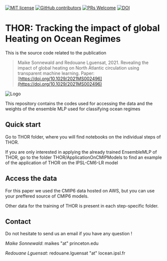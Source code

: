 [![MIT
license](https://img.shields.io/badge/License-MIT-blue.svg)](https://github.com/maikejulie/DNN4Cli/blob/main/LICENSE/)
[![GitHub
contributors](https://img.shields.io/github/contributors/maikejulie/DNN4CLi)](https://github.com/maikejulie/DNN4Cli/graphs/contributors)
[![PRs
Welcome](https://img.shields.io/badge/PRs-welcome-yellow.svg)](https://makeapullrequest.com/)
[![DOI](http://img.shields.io/badge/DOI-10.1029/2021MS002496-B31B1B.svg)](https://doi.org/10.1029/2021MS002496)
<!--- [![GitHub
commits](https://img.shields.io/github/commits-since/maikejulie/DNN4cli/0.1.svg?color=orange)](https://GitHub.com/maikejulie/DNN4cli/commit/main/) --->

# THOR: Tracking the impact of global Heating on Ocean Regimes

This is the source code related to the publication
> Maike Sonnewald and Redouane Lguensat, 2021.
> Revealing the impact of global heating on North Atlantic circulation using transparent machine learning.
> Paper: [https://doi.org/10.1029/2021MS002496](https://doi.org/10.1029/2021MS002496)

![Logo](https://github.com/maikejulie/DNN4Cli/blob/main/figures/sketch.png?raw=true)

This repository contains the codes used for accessing the data and the weights of the ensemble MLP used for classifying ocean regimes

## Quick start

Go to THOR folder, where you will find notebooks on the individual steps of THOR. 

If you are only interested in applying the already trained EnsembleMLP of THOR, go to the folder THOR/ApplicationOnCMIPModels to find an example of the application of THOR on the IPSL-CM6-LR model

## Access the data

For this paper we used the CMIP6 data hosted on AWS, but you can use your preffered source of CMIP6 models.

Other data for the training of THOR is present in each step-specific folder.

## Contact

Do not hesitate to send us an email if you have any question !

*Maike Sonnewald*: maikes "at" princeton.edu

*Redouane Lguensat*: redouane.lguensat "at" locean.ipsl.fr


